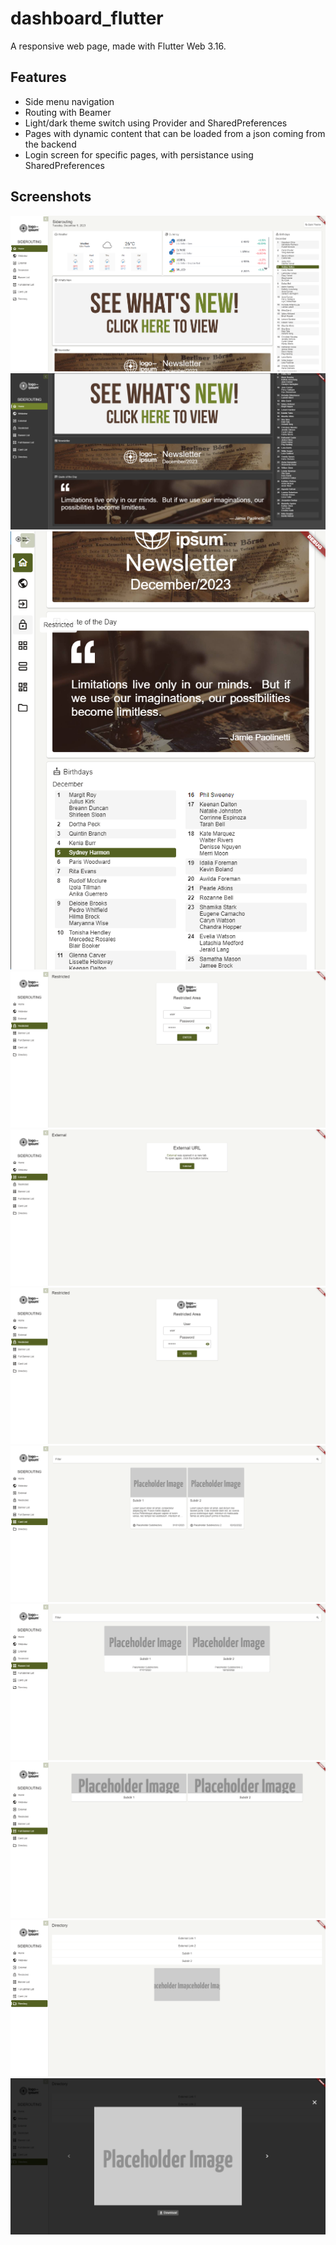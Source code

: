 # dashboard_flutter
A responsive web page, made with Flutter Web 3.16.

## Features
 - Side menu navigation
 - Routing with Beamer
 - Light/dark theme switch using Provider and SharedPreferences
 - Pages with dynamic content that can be loaded from a json coming from the backend
 - Login screen for specific pages, with persistance using SharedPreferences

## Screenshots
![Home Screen](screenshots/home.png?raw=true "Home Screen")
![Home Screen - Dark Mode](screenshots/home-dark.png?raw=true "Home Screen - Dark Mode")
![Home Screen - Responsive](screenshots/home-responsive.png?raw=true "Home Screen - Responsive")
![Webview Screen](screenshots/login.png?raw=true "Webview Screen")
![External Link Screen](screenshots/external.png?raw=true "External Link Screen")
![Login Screen](screenshots/login.png?raw=true "Login Screen")
![Card List Screen](screenshots/card-list.png?raw=true "Card List Screen")
![Banner List Screen](screenshots/banner-list.png?raw=true "Banner List Screen")
![Full Banner List Screen](screenshots/full-banner-list.png?raw=true "Full Banner List Screen")
![Directory Viewer Screen](screenshots/dir-viewer.png?raw=true "Directory Viewer Screen")
![Image Viewer Dialog](screenshots/image-viewer.png?raw=true "Image Viewer Dialog")